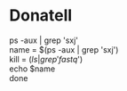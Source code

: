 # Donatell
ps -aux | grep 'sxj' \
name = $(ps -aux | grep 'sxj') \
kill = $(ls | grep 'fastq$') \
echo $name \
done
